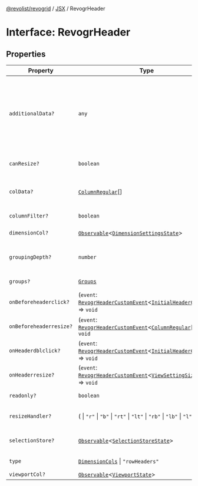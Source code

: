 [@revolist/revogrid](README.md) / [JSX](Namespace.JSX.md) / RevogrHeader

# Interface: RevogrHeader

## Properties

| Property | Type | Description | Defined in |
| ------ | ------ | ------ | ------ |
| `additionalData?` | `any` | Extra properties to pass into header renderer, such as vue or react components to handle parent | [src/components.d.ts:1749](https://github.com/revolist/revogrid/blob/a849a2bedd405f9be6994ce2465b998f17fd214c/src/components.d.ts#L1749) |
| `canResize?` | `boolean` | If columns can be resized | [src/components.d.ts:1753](https://github.com/revolist/revogrid/blob/a849a2bedd405f9be6994ce2465b998f17fd214c/src/components.d.ts#L1753) |
| `colData?` | [`ColumnRegular`](Interface.ColumnRegular.md)[] | Columns - defines an array of grid columns. | [src/components.d.ts:1757](https://github.com/revolist/revogrid/blob/a849a2bedd405f9be6994ce2465b998f17fd214c/src/components.d.ts#L1757) |
| `columnFilter?` | `boolean` | Column filter | [src/components.d.ts:1761](https://github.com/revolist/revogrid/blob/a849a2bedd405f9be6994ce2465b998f17fd214c/src/components.d.ts#L1761) |
| `dimensionCol?` | [`Observable`](TypeAlias.Observable.md)\<[`DimensionSettingsState`](Interface.DimensionSettingsState.md)\> | Dimension settings X | [src/components.d.ts:1765](https://github.com/revolist/revogrid/blob/a849a2bedd405f9be6994ce2465b998f17fd214c/src/components.d.ts#L1765) |
| `groupingDepth?` | `number` | Grouping depth, how many levels of grouping | [src/components.d.ts:1769](https://github.com/revolist/revogrid/blob/a849a2bedd405f9be6994ce2465b998f17fd214c/src/components.d.ts#L1769) |
| `groups?` | [`Groups`](TypeAlias.Groups.md) | Column groups | [src/components.d.ts:1773](https://github.com/revolist/revogrid/blob/a849a2bedd405f9be6994ce2465b998f17fd214c/src/components.d.ts#L1773) |
| `onBeforeheaderclick?` | (`event`: [`RevogrHeaderCustomEvent`](Interface.RevogrHeaderCustomEvent.md)\<[`InitialHeaderClick`](TypeAlias.InitialHeaderClick.md)\>) => `void` | On initial header click | [src/components.d.ts:1777](https://github.com/revolist/revogrid/blob/a849a2bedd405f9be6994ce2465b998f17fd214c/src/components.d.ts#L1777) |
| `onBeforeheaderresize?` | (`event`: [`RevogrHeaderCustomEvent`](Interface.RevogrHeaderCustomEvent.md)\<[`ColumnRegular`](Interface.ColumnRegular.md)[]\>) => `void` | On before header resize | [src/components.d.ts:1781](https://github.com/revolist/revogrid/blob/a849a2bedd405f9be6994ce2465b998f17fd214c/src/components.d.ts#L1781) |
| `onHeaderdblclick?` | (`event`: [`RevogrHeaderCustomEvent`](Interface.RevogrHeaderCustomEvent.md)\<[`InitialHeaderClick`](TypeAlias.InitialHeaderClick.md)\>) => `void` | On header double click | [src/components.d.ts:1785](https://github.com/revolist/revogrid/blob/a849a2bedd405f9be6994ce2465b998f17fd214c/src/components.d.ts#L1785) |
| `onHeaderresize?` | (`event`: [`RevogrHeaderCustomEvent`](Interface.RevogrHeaderCustomEvent.md)\<[`ViewSettingSizeProp`](TypeAlias.ViewSettingSizeProp.md)\>) => `void` | On header resize | [src/components.d.ts:1789](https://github.com/revolist/revogrid/blob/a849a2bedd405f9be6994ce2465b998f17fd214c/src/components.d.ts#L1789) |
| `readonly?` | `boolean` | Readonly mode | [src/components.d.ts:1793](https://github.com/revolist/revogrid/blob/a849a2bedd405f9be6994ce2465b998f17fd214c/src/components.d.ts#L1793) |
| `resizeHandler?` | ( \| `"r"` \| `"b"` \| `"rt"` \| `"lt"` \| `"rb"` \| `"lb"` \| `"l"` \| `"t"`)[] | Defines resize position | [src/components.d.ts:1797](https://github.com/revolist/revogrid/blob/a849a2bedd405f9be6994ce2465b998f17fd214c/src/components.d.ts#L1797) |
| `selectionStore?` | [`Observable`](TypeAlias.Observable.md)\<[`SelectionStoreState`](TypeAlias.SelectionStoreState.md)\> | Selection, range, focus | [src/components.d.ts:1801](https://github.com/revolist/revogrid/blob/a849a2bedd405f9be6994ce2465b998f17fd214c/src/components.d.ts#L1801) |
| `type` | [`DimensionCols`](TypeAlias.DimensionCols.md) \| `"rowHeaders"` | Column type | [src/components.d.ts:1805](https://github.com/revolist/revogrid/blob/a849a2bedd405f9be6994ce2465b998f17fd214c/src/components.d.ts#L1805) |
| `viewportCol?` | [`Observable`](TypeAlias.Observable.md)\<[`ViewportState`](Interface.ViewportState.md)\> | Viewport X | [src/components.d.ts:1809](https://github.com/revolist/revogrid/blob/a849a2bedd405f9be6994ce2465b998f17fd214c/src/components.d.ts#L1809) |
